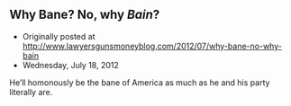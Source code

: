 ## Why Bane? No, why <em>Bain</em>?

 * Originally posted at http://www.lawyersgunsmoneyblog.com/2012/07/why-bane-no-why-bain
 * Wednesday, July 18, 2012

He’ll homonously be the bane of America as much as he and his party literally are.